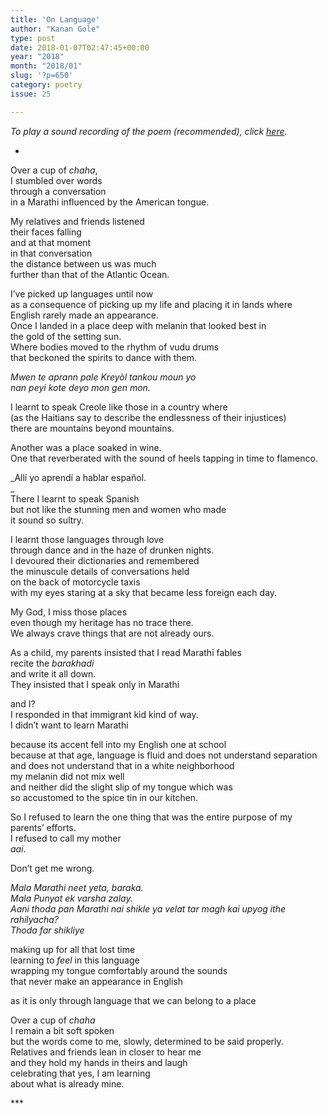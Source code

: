 ```yaml
---
title: 'On Language'
author: "Kanan Gole"
type: post
date: 2018-01-07T02:47:45+00:00
year: "2018"
month: "2018/01"
slug: '?p=650'
category: poetry
issue: 25

---
```

_To play a sound recording of the poem (recommended), click [here][1]._

*

Over a cup of _chaha_,  
I stumbled over words  
through a conversation  
in a Marathi influenced by the American tongue.

My relatives and friends listened  
their faces falling  
and at that moment  
in that conversation  
the distance between us was much  
further than that of the Atlantic Ocean. 

I’ve picked up languages until now  
as a consequence of picking up my life and placing it in lands where  
English rarely made an appearance.  
Once I landed in a place deep with melanin that looked best in  
the gold of the setting sun.  
Where bodies moved to the rhythm of vudu drums  
that beckoned the spirits to dance with them. 

_Mwen te aprann pale Kreyòl tankou moun yo  
nan peyi kote deyo mon gen mon._

I learnt to speak Creole like those in a country where  
(as the Haitians say to describe the endlessness of their injustices)  
there are mountains beyond mountains.

Another was a place soaked in wine.  
One that reverberated with the sound of heels tapping in time to flamenco.

_Allí yo aprendí a hablar español.  
_  
There I learnt to speak Spanish  
but not like the stunning men and women who made  
it sound so sultry.

I learnt those languages through love  
through dance and in the haze of drunken nights.  
I devoured their dictionaries and remembered  
the minuscule details of conversations held  
on the back of motorcycle taxis  
with my eyes staring at a sky that became less foreign each day. 

My God, I miss those places  
even though my heritage has no trace there.  
We always crave things that are not already ours.

As a child, my parents insisted that I read Marathi fables  
recite the _barakhadi_  
and write it all down.  
They insisted that I speak only in Marathi 

and I?  
I responded in that immigrant kid kind of way.  
I didn’t want to learn Marathi

because its accent fell into my English one at school  
because at that age, language is fluid and does not understand separation  
and does not understand that in a white neighborhood  
my melanin did not mix well  
and neither did the slight slip of my tongue which was  
so accustomed to the spice tin in our kitchen.

So I refused to learn the one thing that was the entire purpose of my parents’ efforts.  
I refused to call my mother  
_aai_. 

Don’t get me wrong. 

_Mala Marathi neet yeta, baraka.  
Mala Punyat ek varsha zalay.  
Aani thoda pan Marathi nai shikle ya velat tar magh kai upyog ithe rahilyacha?  
Thoda far shikliye_

making up for all that lost time  
learning to _feel_ in this language  
wrapping my tongue comfortably around the sounds  
that never make an appearance in English

as it is only through language that we can belong to a place

Over a cup of _chaha_  
I remain a bit soft spoken  
but the words come to me, slowly, determined to be said properly.  
Relatives and friends lean in closer to hear me  
and they hold my hands in theirs and laugh  
celebrating that yes, I am learning  
about what is already mine. 

\***

 [1]: http://bombayliterarymagazine.com/wp-content/uploads/2018/01/“On-Language”-Kanan-Gole.mp3
